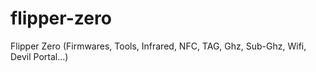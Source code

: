 # flipper-zero
Flipper Zero (Firmwares, Tools, Infrared, NFC, TAG, Ghz, Sub-Ghz, Wifi, Devil Portal...)
